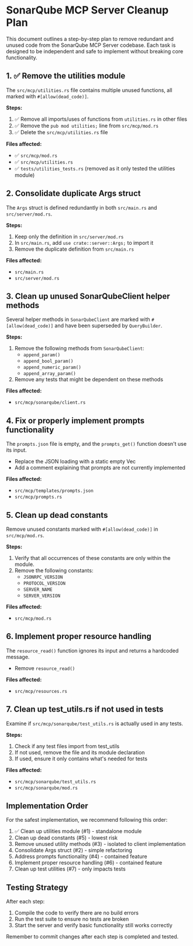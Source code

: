 # SonarQube MCP Server Cleanup Plan

This document outlines a step-by-step plan to remove redundant and unused code from the SonarQube MCP Server codebase. Each task is designed to be independent and safe to implement without breaking core functionality.

## 1. ✅ Remove the utilities module

The `src/mcp/utilities.rs` file contains multiple unused functions, all marked with `#[allow(dead_code)]`.

**Steps:**
1. ✅ Remove all imports/uses of functions from `utilities.rs` in other files
2. ✅ Remove the `pub mod utilities;` line from `src/mcp/mod.rs`
3. ✅ Delete the `src/mcp/utilities.rs` file

**Files affected:**
- ✅ `src/mcp/mod.rs`
- ✅ `src/mcp/utilities.rs`
- ✅ `tests/utilities_tests.rs` (removed as it only tested the utilities module)

## 2. Consolidate duplicate Args struct

The `Args` struct is defined redundantly in both `src/main.rs` and `src/server/mod.rs`.

**Steps:**
1. Keep only the definition in `src/server/mod.rs`
2. In `src/main.rs`, add `use crate::server::Args;` to import it
3. Remove the duplicate definition from `src/main.rs`

**Files affected:**
- `src/main.rs`
- `src/server/mod.rs`

## 3. Clean up unused SonarQubeClient helper methods

Several helper methods in `SonarQubeClient` are marked with `#[allow(dead_code)]` and have been superseded by `QueryBuilder`.

**Steps:**
1. Remove the following methods from `SonarQubeClient`:
   - `append_param()`
   - `append_bool_param()`
   - `append_numeric_param()`
   - `append_array_param()`
2. Remove any tests that might be dependent on these methods

**Files affected:**
- `src/mcp/sonarqube/client.rs`

## 4. Fix or properly implement prompts functionality

The `prompts.json` file is empty, and the `prompts_get()` function doesn't use its input.

- Replace the JSON loading with a static empty Vec
- Add a comment explaining that prompts are not currently implemented

**Files affected:**
- `src/mcp/templates/prompts.json`
- `src/mcp/prompts.rs`

## 5. Clean up dead constants

Remove unused constants marked with `#[allow(dead_code)]` in `src/mcp/mod.rs`.

**Steps:**
1. Verify that all occurrences of these constants are only within the module.
2. Remove the following constants:
   - `JSONRPC_VERSION`
   - `PROTOCOL_VERSION`
   - `SERVER_NAME`
   - `SERVER_VERSION`

**Files affected:**
- `src/mcp/mod.rs`

## 6. Implement proper resource handling

The `resource_read()` function ignores its input and returns a hardcoded message.

- Remove `resource_read()`

**Files affected:**
- `src/mcp/resources.rs`

## 7. Clean up test_utils.rs if not used in tests

Examine if `src/mcp/sonarqube/test_utils.rs` is actually used in any tests.

**Steps:**
1. Check if any test files import from test_utils
2. If not used, remove the file and its module declaration
3. If used, ensure it only contains what's needed for tests

**Files affected:**
- `src/mcp/sonarqube/test_utils.rs`
- `src/mcp/sonarqube/mod.rs`

## Implementation Order

For the safest implementation, we recommend following this order:

1. ✅ Clean up utilities module (#1) - standalone module
2. Clean up dead constants (#5) - lowest risk
3. Remove unused utility methods (#3) - isolated to client implementation  
4. Consolidate Args struct (#2) - simple refactoring
5. Address prompts functionality (#4) - contained feature
6. Implement proper resource handling (#6) - contained feature
7. Clean up test utilities (#7) - only impacts tests

## Testing Strategy

After each step:
1. Compile the code to verify there are no build errors
2. Run the test suite to ensure no tests are broken
3. Start the server and verify basic functionality still works correctly

Remember to commit changes after each step is completed and tested. 